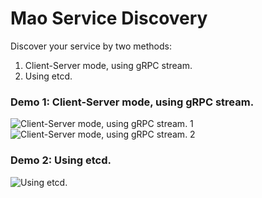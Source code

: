 # Mao Service Discovery
Discover your service by two methods:

1. Client-Server mode, using gRPC stream.
2. Using etcd.

### Demo 1: Client-Server mode, using gRPC stream.
![Client-Server mode, using gRPC stream. 1](https://github.com/MaoJianwei/MaoServerDiscovery/raw/master/screenshot/client-server-mode-1.png)
![Client-Server mode, using gRPC stream. 2](https://github.com/MaoJianwei/MaoServerDiscovery/raw/master/screenshot/client-server-mode-2.png)

### Demo 2: Using etcd.
![Using etcd.](https://github.com/MaoJianwei/MaoServerDiscovery/raw/master/bak_using_etcd/screenshot/show_using_etcd.png)

